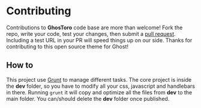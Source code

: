 # Contributing

Contributions to **GhosToro** code base are more than welcome! Fork the repo, write your code, test your changes, then submit a [pull request](https://github.com/Torone/GhosToro/pulls). Including a test URL in your PR will speed things up on our side. Thanks for contributing to this open source theme for Ghost!

## How to

This project use [Grunt](http://gruntjs.com) to manage different tasks. The core project is inside the **dev** folder, so you have to modify all your css, javascript and handlebars in there. Running `grunt` it will copy and optimize all the files from **dev** to the main folder.
You can/should delete the **dev** folder once published.